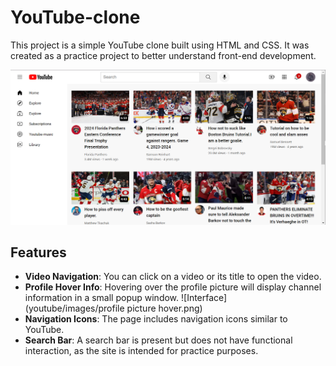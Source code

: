 # YouTube-clone

This project is a simple YouTube clone built using HTML and CSS. It was created as a practice project to better understand front-end development.

![Interface](youtube/images/interface.png)

## Features

- **Video Navigation**: You can click on a video or its title to open the video.
- **Profile Hover Info**: Hovering over the profile picture will display channel information in a small popup window.
![Interface](youtube/images/profile picture hover.png)
- **Navigation Icons**: The page includes navigation icons similar to YouTube.
- **Search Bar**: A search bar is present but does not have functional interaction, as the site is intended for practice purposes.

